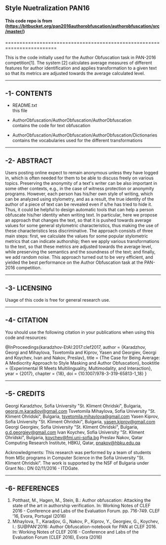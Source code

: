 ## Style Nuetralization PAN16

#### This code repo is from (https://bitbucket.org/pan2016authorobfuscation/authorobfuscation/src/master/)
========================================================================

This is the code initially used for the Author Obfuscation task in PAN-2016 
competition[1].
The system [2] calculates average measures of different features for author 
identification and applies transformation to a given text so that its metrics are 
adjusted towards the average calculated level.


---
-1- CONTENTS
---


  * README.txt   
    this file	
	
  * AuthorObfuscation/AuthorObfuscation/AuthorObfuscation  
	contains the code for text obfuscation 
	
  * AuthorObfuscation/AuthorObfuscation/AuthorObfuscation/Dictionaries  
	contains the vocabularies used for the different transformations
  

---
-2- ABSTRACT
---

Users posting online expect to remain anonymous unless they have logged in, which is often needed for
them to be able to discuss freely on various topics. Preserving the anonymity of a text's writer can be also
important in some other contexts, e.g., in the case of witness protection or anonymity programs. However,
each person has his/her own style of writing, which can be analyzed using stylometry, and as a result, the
true identity of the author of a piece of text can be revealed even if s/he has tried to hide it. Thus, it could
be helpful to design automatic tools that can help a person obfuscate his/her identity when writing text. In
particular, here we propose an approach that changes the text, so that it is pushed towards average values
for some general stylometric characteristics, thus making the use of these characteristics less
discriminative. The approach consists of three main steps: first, we calculate the values for some popular
stylometric metrics that can indicate authorship; then we apply various transformations to the text, so that
these metrics are adjusted towards the average level, while preserving the semantics and the soundness of
the text; and finally, we add random noise. This approach turned out to be very efficient, and yielded the
best performance on the Author Obfuscation task at the PAN-2016 competition.

  
---    
-3- LICENSING
---

Usage of this code is free for general research use.

  
---
-4- CITATION
---

You should use the following citation in your publications when using this code 
and resources:

@InProceedings{karadzhov-EtAl:2017:clef2017,
  author    = {Karadzhov, Georgi and
			Mihaylova, Tsvetomila and
			Kiprov, Yasen and
			Georgiev, Georgi and
			Koychev, Ivan and
			Nakov, Preslav},
  title     = {The Case for Being Average: A Mediocrity Approach to 
				Style Masking and Author Obfuscation},
  booktitle = {Experimental IR Meets Multilinguality, Multimodality, 
				and Interaction},
  year      = {2017},
  chapter   = {18},
  doi		= {10.1007/978-3-319-65813-1_18}
}




---
-5- CREDITS
---

Georgi Karadzhov, Sofia University "St. Kliment Ohridski", Bulgaria, georgi.m.karadjov@gmail.com
Tsvetomila Mihaylova, Sofia University "St. Kliment Ohridski", Bulgaria, tsvetomila.mihaylova@gmail.com
Yasen Kiprov, Sofia University "St. Kliment Ohridski", Bulgaria, yasen.kiprov@gmail.com
Georgi Georgiev, Sofia University "St. Kliment Ohridski", Bulgaria, g.d.georgiev@gmail.com
Ivan Koychev, Sofia University "St. Kliment Ohridski", Bulgaria, koychev@fmi.uni-sofia.bg
Preslav Nakov, Qatar Computing Research Institute, HBKU, Qatar, pnakov@hbku.edu.qa

Acknowledgments:
This research was performed by a team of students from MSc programs in Computer
Science in the Sofia University "St. Kliment Ohridski". The work is supported 
by the NSF of Bulgaria under Grant No.: DN 02/11/2016 - ITDGate.


---
-6- REFERENCES
---

1. Potthast, M., Hagen, M., Stein, B.: Author obfuscation: Attacking the state of the art in
authorship verification. In: Working Notes of CLEF 2016 - Conference and Labs of the
Evaluation Forum. pp. 716-749. CLEF '16, Evora, Portugal (2016)
2. Mihaylova, T., Karadjov, G., Nakov, P., Kiprov, Y., Georgiev, G., Koychev, I.:
SU@PAN'2016: Author Obfuscation-notebook for PAN at CLEF 2016. In: Working
Notes of CLEF 2016 - Conference and Labs of the Evaluation Forum (CLEF 2016),
Evora (2016)
